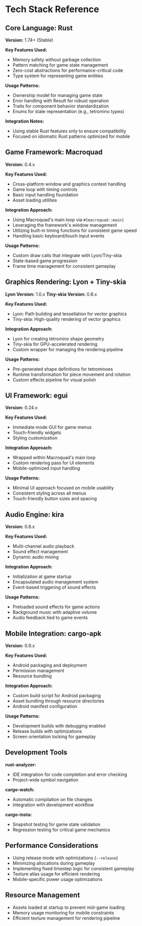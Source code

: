 # Tech Stack Reference

## Core Language: Rust

**Version:** 1.74+ (Stable)

**Key Features Used:**
- Memory safety without garbage collection
- Pattern matching for game state management
- Zero-cost abstractions for performance-critical code
- Type system for representing game entities

**Usage Patterns:**
- Ownership model for managing game state
- Error handling with Result for robust operation
- Traits for component behavior standardization
- Enums for state representation (e.g., tetromino types)

**Integration Notes:**
- Using stable Rust features only to ensure compatibility
- Focused on idiomatic Rust patterns optimized for mobile

## Game Framework: Macroquad

**Version:** 0.4.x

**Key Features Used:**
- Cross-platform window and graphics context handling
- Game loop with timing controls
- Basic input handling foundation
- Asset loading utilities

**Integration Approach:**
- Using Macroquad's main loop via `#[macroquad::main]`
- Leveraging the framework's window management
- Utilizing built-in timing functions for consistent game speed
- Handling basic keyboard/touch input events

**Usage Patterns:**
- Custom draw calls that integrate with Lyon/Tiny-skia
- State-based game progression
- Frame time management for consistent gameplay

## Graphics Rendering: Lyon + Tiny-skia

**Lyon Version:** 1.0.x
**Tiny-skia Version:** 0.8.x

**Key Features Used:**
- Lyon: Path building and tessellation for vector graphics
- Tiny-skia: High-quality rendering of vector graphics

**Integration Approach:**
- Lyon for creating tetromino shape geometry
- Tiny-skia for GPU-accelerated rendering
- Custom wrapper for managing the rendering pipeline

**Usage Patterns:**
- Pre-generated shape definitions for tetrominoes
- Runtime transformation for piece movement and rotation
- Custom effects pipeline for visual polish

## UI Framework: egui

**Version:** 0.24.x

**Key Features Used:**
- Immediate mode GUI for game menus
- Touch-friendly widgets
- Styling customization

**Integration Approach:**
- Wrapped within Macroquad's main loop
- Custom rendering pass for UI elements
- Mobile-optimized input handling

**Usage Patterns:**
- Minimal UI approach focused on mobile usability
- Consistent styling across all menus
- Touch-friendly button sizes and spacing

## Audio Engine: kira

**Version:** 0.8.x

**Key Features Used:**
- Multi-channel audio playback
- Sound effect management
- Dynamic audio mixing

**Integration Approach:**
- Initialization at game startup
- Encapsulated audio management system
- Event-based triggering of sound effects

**Usage Patterns:**
- Preloaded sound effects for game actions
- Background music with adaptive volume
- Audio feedback tied to game events

## Mobile Integration: cargo-apk

**Version:** 0.9.x

**Key Features Used:**
- Android packaging and deployment
- Permission management
- Resource bundling

**Integration Approach:**
- Custom build script for Android packaging
- Asset bundling through resource directories
- Android manifest configuration

**Usage Patterns:**
- Development builds with debugging enabled
- Release builds with optimizations
- Screen orientation locking for gameplay

## Development Tools

**rust-analyzer:**
- IDE integration for code completion and error checking
- Project-wide symbol navigation

**cargo-watch:**
- Automatic compilation on file changes
- Integration with development workflow

**cargo-insta:**
- Snapshot testing for game state validation
- Regression testing for critical game mechanics

## Performance Considerations

- Using release mode with optimizations (`--release`)
- Minimizing allocations during gameplay
- Implementing fixed timestep logic for consistent gameplay
- Texture atlas usage for efficient rendering
- Mobile-specific power usage optimizations

## Resource Management

- Assets loaded at startup to prevent mid-game loading
- Memory usage monitoring for mobile constraints
- Efficient texture management for rendering pipeline
